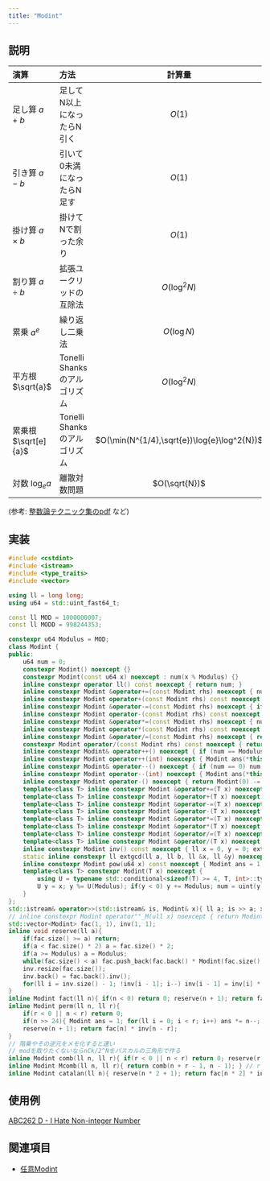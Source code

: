 ```yaml
---
title: "Modint"
---
```


## 説明

| 演算                   | 方法                          | 計算量                      |
| :--------------------  | :---------------------------- | :-------------------------: |
| 足し算   $a + b$       | 足してN以上になったらN引く    | $O(1)$            |
| 引き算   $a - b$       | 引いて0未満になったらN足す    | $O(1)$            |
| 掛け算   $a \times b$  | 掛けてNで割った余り           | $O(1)$            |
| 割り算   $a \div b$    | 拡張ユークリッドの互除法      | $O(\log^2 N)$   |
| 累乗     $a ^ e$       | 繰り返し二乗法                | $O(\log N)$       |
| 平方根   $\sqrt{a}$    | Tonelli Shanksのアルゴリズム  | $O(\log^2 N)$   |
| 累乗根   $\sqrt[e]{a}$ | Tonelli Shanksのアルゴリズム     | $O(\min(N^{1/4},\sqrt{e})\log{e}\log^2{N})$     |
| 対数     $\log_e{a}$   | 離散対数問題            | $O(\sqrt{N})$     |

(参考: [整数論テクニック集のpdf](https://kirika-comp.hatenablog.com/entry/2018/03/12/210446) など)

## 実装

```cpp
#include <cstdint>
#include <istream>
#include <type_traits>
#include <vector>

using ll = long long;
using u64 = std::uint_fast64_t;

const ll MOD = 1000000007;
const ll MODD = 998244353;

constexpr u64 Modulus = MOD;
class Modint {
public:
	u64 num = 0;
	constexpr Modint() noexcept {}
	constexpr Modint(const u64 x) noexcept : num(x % Modulus) {}
	inline constexpr operator ll() const noexcept { return num; }
	inline constexpr Modint &operator+=(const Modint rhs) noexcept { num += rhs.num; if (num >= Modulus) num -= Modulus; return *this; }
	inline constexpr Modint operator+(const Modint rhs) const noexcept { return Modint(*this) += rhs; }
	inline constexpr Modint &operator-=(const Modint rhs) noexcept { if (num < rhs.num) num += Modulus; num -= rhs.num; return *this; }
	inline constexpr Modint operator-(const Modint rhs) const noexcept { return Modint(*this) -= rhs; }
	inline constexpr Modint &operator*=(const Modint rhs) noexcept { num = num * rhs.num % Modulus; return *this; }
	inline constexpr Modint operator*(const Modint rhs) const noexcept { return Modint(*this) *= rhs; }
	inline constexpr Modint &operator/=(const Modint rhs) noexcept { return operator*=(rhs.inv()); }
	constexpr Modint operator/(const Modint rhs) const noexcept { return Modint(*this) /= rhs; }
	inline constexpr Modint& operator++() noexcept { if (num == Modulus - 1) num = 0; else num++; return *this; }
	inline constexpr Modint operator++(int) noexcept { Modint ans(*this); operator++(); return ans; }
	inline constexpr Modint& operator--() noexcept { if (num == 0) num = Modulus - 1; else num--; return *this; }
	inline constexpr Modint operator--(int) noexcept { Modint ans(*this); operator--(); return ans; }
	inline constexpr Modint operator-() noexcept { return Modint(0) -= *this; }
	template<class T> inline constexpr Modint &operator+=(T x) noexcept { return operator+=(Modint(x)); }
	template<class T> inline constexpr Modint &operator+(T x) noexcept { return Modint(*this) += x; }
	template<class T> inline constexpr Modint &operator-=(T x) noexcept { return operator-=(Modint(x)); }
	template<class T> inline constexpr Modint &operator-(T x) noexcept { return Modint(*this) -= x; }
	template<class T> inline constexpr Modint &operator*=(T x) noexcept { return operator*=(Modint(x)); }
	template<class T> inline constexpr Modint &operator*(T x) noexcept { return Modint(*this) *= x; }
	template<class T> inline constexpr Modint &operator/=(T x) noexcept { return operator/=(Modint(x)); }
	template<class T> inline constexpr Modint &operator/(T x) noexcept { return Modint(*this) /= x; }
	inline constexpr Modint inv() const noexcept { ll x = 0, y = 0; extgcd(num, Modulus, x, y); return x; }
	static inline constexpr ll extgcd(ll a, ll b, ll &x, ll &y) noexcept { ll g = a; x = 1; y = 0; if(b){ g = extgcd(b, a % b, y, x); y -= a / b * x; } return g; }
	inline constexpr Modint pow(u64 x) const noexcept { Modint ans = 1, cnt = *this; while(x){ if(x & 1) ans *= cnt; cnt *= cnt; x /= 2; } return ans; }
	template<class T> constexpr Modint(T x) noexcept {
		using U = typename std::conditional<sizeof(T) >= 4, T, int>::type;
		U y = x; y %= U(Modulus); if(y < 0) y += Modulus; num = uint(y);
	}
};
std::istream& operator>>(std::istream& is, Modint& x){ ll a; is >> a; x = a; return is; }
// inline constexpr Modint operator""_M(ull x) noexcept { return Modint(x); }
std::vector<Modint> fac(1, 1), inv(1, 1);
inline void reserve(ll a){
	if(fac.size() >= a) return;
	if(a < fac.size() * 2) a = fac.size() * 2;
	if(a >= Modulus) a = Modulus;
	while(fac.size() < a) fac.push_back(fac.back() * Modint(fac.size()));
	inv.resize(fac.size());
	inv.back() = fac.back().inv();
	for(ll i = inv.size() - 1; !inv[i - 1]; i--) inv[i - 1] = inv[i] * i;
}
inline Modint fact(ll n){ if(n < 0) return 0; reserve(n + 1); return fac[n]; }
inline Modint perm(ll n, ll r){
	if(r < 0 || n < r) return 0;
	if(n >> 24){ Modint ans = 1; for(ll i = 0; i < r; i++) ans *= n--; return ans; }
	reserve(n + 1); return fac[n] * inv[n - r];
}
// 階乗やその逆元をメモ化すると速い
// modを取りたくないならnCk/2^Nをパスカルの三角形で作る
inline Modint comb(ll n, ll r){ if(r < 0 || n < r) return 0; reserve(r + 1); return perm(n, r) * inv[r]; }
inline Modint Mcomb(ll n, ll r){ return comb(n + r - 1, n - 1); } // r balls into n boxes
inline Modint catalan(ll n){ reserve(n * 2 + 1); return fac[n * 2] * inv[n] * inv[n + 1]; }
```

## 使用例

[ABC262 D - I Hate Non-integer Number](https://atcoder.jp/contests/abc262/submissions/33693576)

## 関連項目
- [任意Modint](./arbitrary_modint)